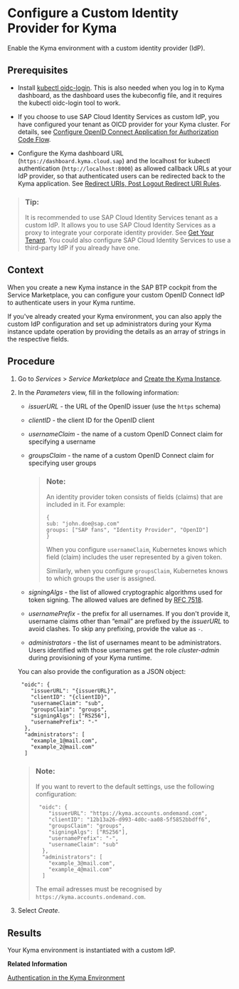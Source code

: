 <!-- loio67bcc6e2d4d749659faf3ede1853f19e -->

# Configure a Custom Identity Provider for Kyma

Enable the Kyma environment with a custom identity provider \(IdP\).



<a name="loio67bcc6e2d4d749659faf3ede1853f19e__prereq_fv1_t2l_nrb"/>

## Prerequisites

-   Install [kubectl oidc-login](https://github.com/int128/kubelogin). This is also needed when you log in to Kyma dashboard, as the dashboard uses the kubeconfig file, and it requires the kubectl oidc-login tool to work.

-   If you choose to use SAP Cloud Identity Services as custom IdP, you have configured your tenant as OICD provider for your Kyma cluster. For details, see [Configure OpenID Connect Application for Authorization Code Flow](https://help.sap.com/docs/cloud-identity-services/cloud-identity-services/auth-code-configure-openid-connect-application-for-authorization-code-flow?version=Cloud).

-   Configure the Kyma dashboard URL \(`https://dashboard.kyma.cloud.sap`\) and the localhost for kubectl authentication \(`http://localhost:8000`\) as allowed callback URLs at your IdP provider, so that authenticated users can be redirected back to the Kyma application. See [Redirect URIs, Post Logout Redirect URI Rules](https://help.sap.com/docs/cloud-identity-services/cloud-identity-services/redirect-uris-post-logout-redirect-uri-rules?version=Cloud).


> ### Tip:  
> It is recommended to use SAP Cloud Identity Services tenant as a custom IdP. It allows you to use SAP Cloud Identity Services as a proxy to integrate your corporate identity provider. See [Get Your Tenant](https://help.sap.com/docs/cloud-identity-services/cloud-identity-services/get-your-tenant?version=Cloud). You could also configure SAP Cloud Identity Services to use a third-party IdP if you already have one.



## Context

When you create a new Kyma instance in the SAP BTP cockpit from the Service Marketplace, you can configure your custom OpenID Connect IdP to authenticate users in your Kyma runtime.

If you've already created your Kyma environment, you can also apply the custom IdP configuration and set up administrators during your Kyma instance update operation by providing the details as an array of strings in the respective fields.



## Procedure

1.  Go to *Services* \> *Service Marketplace* and [Create the Kyma Instance](../50-administration-and-ops/create-the-kyma-instance-09dd313.md).

2.  In the *Parameters* view, fill in the following information:

    -   *issuerURL* - the URL of the OpenID issuer \(use the `https` schema\)
    -   *clientID* - the client ID for the OpenID client
    -   *usernameClaim* - the name of a custom OpenID Connect claim for specifying a username
    -   *groupsClaim* - the name of a custom OpenID Connect claim for specifying user groups

        > ### Note:  
        > An identity provider token consists of fields \(claims\) that are included in it. For example:
        > 
        > ```
        > {
        > sub: "john.doe@sap.com"
        > groups: ["SAP fans", "Identity Provider", "OpenID"]
        > }
        > ```
        > 
        > When you configure `usernameClaim`, Kubernetes knows which field \(claim\) includes the user represented by a given token.
        > 
        > Similarly, when you configure `groupsClaim`, Kubernetes knows to which groups the user is assigned.

    -   *signingAlgs* - the list of allowed cryptographic algorithms used for token signing. The allowed values are defined by [RFC 7518](https://tools.ietf.org/html/rfc7518#section-3.1).
    -   *usernamePrefix* - the prefix for all usernames. If you don't provide it, username claims other than “email” are prefixed by the *issuerURL* to avoid clashes. To skip any prefixing, provide the value as `-`.
    -   *administrators* - the list of usernames meant to be administrators. Users identified with those usernames get the role *cluster-admin* during provisioning of your Kyma runtime.

    You can also provide the configuration as a JSON object:

    ```
     "oidc": {
        "issuerURL": "{issuerURL}",
        "clientID": "{clientID}",
        "usernameClaim": "sub",
        "groupsClaim": "groups",
        "signingAlgs": ["RS256"],
        "usernamePrefix": "-"
      },
      "administrators": [
        "example_1@mail.com",
        "example_2@mail.com"
      ]
    ```

    > ### Note:  
    > If you want to revert to the default settings, use the following configuration:
    > 
    > ```
    >  "oidc": {
    >     "issuerURL": "https://kyma.accounts.ondemand.com",
    >     "clientID": "12b13a26-d993-4d0c-aa08-5f5852bbdff6",
    >     "groupsClaim": "groups",
    >     "signingAlgs": ["RS256"],
    >     "usernamePrefix": "-",
    >     "usernameClaim": "sub"
    >   },	
    >   "administrators": [
    >     "example_3@mail.com",
    >     "example_4@mail.com"
    >   ]
    > ```
    > 
    > The email adresses must be recognised by `https://kyma.accounts.ondemand.com`.

3.  Select *Create*.




<a name="loio67bcc6e2d4d749659faf3ede1853f19e__result_qzy_nsz_1pb"/>

## Results

Your Kyma environment is instantiated with a custom IdP.

**Related Information**  


[Authentication in the Kyma Environment](authentication-in-the-kyma-environment-85200d8.md "To authenticate in the Kyma environment, you can either use the default identity provider (IdP) or set up a custom identity provider.")

